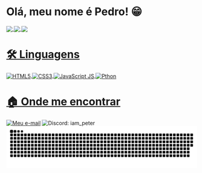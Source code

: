 <h1>Olá, meu nome é Pedro! 😁</h1>
<div>
  <a href="https://github.com/P3terHenry" target="_blank">
  <img align="center" height="216rm" src="https://github-readme-stats.vercel.app/api?username=P3terHenry&show_icons=true&theme=dark&custom_title=Status%20do%20Github%20do%20Pedro&text_bold=true&locale=pt-br&include_all_commits=true"/>
  <img align="center" height="216rm" src="https://github-readme-stats.vercel.app/api/top-langs/?username=P3terHenry&theme=dark&locale=pt-br&border_color=ffffff&text_bold=true"/>
  <img align="center" height="330rm" src="https://github-readme-streak-stats.herokuapp.com/?user=P3terHenry&theme=dark&border_radius=10&locale=pt_BR&mode=weekly"/>
</div>
<h1>🛠️ Linguagens</h1>
<div style="display: inline_block">
  <img align="center" alt="HTML5" src="https://raw.githubusercontent.com/anaselgarhy/cool-badges/master/svg/dev/languages/html.svg"/>
  <img align="center" alt="CSS3" src="https://raw.githubusercontent.com/anaselgarhy/cool-badges/master/svg/dev/languages/css3.svg"/>
  <img align="center" alt="JavaScript JS" src="https://raw.githubusercontent.com/anaselgarhy/cool-badges/master/svg/dev/languages/js.svg"/>
  <img align="center" alt="Pthon" src="https://raw.githubusercontent.com/anaselgarhy/cool-badges/master/svg/dev/languages/python.svg"/>
</div>
<h1>🏠 Onde me encontrar</h1>
<div style="display: inline_block">
  <a href="mailto:contact@pedroantonieti.dev"><img align="center" alt="Meu e-mail" src="https://raw.githubusercontent.com/anaselgarhy/cool-badges/master/svg/social/email_me.svg"/></a>
  <img align="center" alt="Discord: iam_peter" src="https://raw.githubusercontent.com/anaselgarhy/cool-badges/master/svg/social/discord.svg"/>
</div>

<picture>
  <source media="(prefers-color-scheme: dark)" srcset="https://raw.githubusercontent.com/p3terhenry/p3terhenry/output/github-contribution-grid-snake-dark.svg">
  <source media="(prefers-color-scheme: light)" srcset="https://raw.githubusercontent.com/p3terhenry/p3terhenry/output/github-contribution-grid-snake.svg">
  <img alt="github contribution grid snake animation" src="https://raw.githubusercontent.com/p3terhenry/p3terhenry/output/github-contribution-grid-snake.svg">
</picture>
